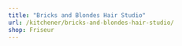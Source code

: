 ```yaml
---
title: "Bricks and Blondes Hair Studio"
url: /kitchener/bricks-and-blondes-hair-studio/
shop: Friseur
---
```

